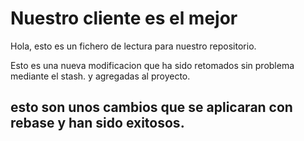 # Nuestro cliente es el mejor

Hola, esto es un fichero de lectura para nuestro repositorio.

Esto es una nueva modificacion que ha sido retomados sin problema mediante el stash.
y agregadas al proyecto.

esto son unos cambios que se aplicaran con rebase y han sido exitosos.
---
